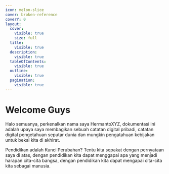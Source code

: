```yaml
---
icon: melon-slice
cover: broken-reference
coverY: 0
layout:
  cover:
    visible: true
    size: full
  title:
    visible: true
  description:
    visible: true
  tableOfContents:
    visible: true
  outline:
    visible: true
  pagination:
    visible: true
---
```


# Welcome Guys

Halo semuanya, perkenalkan nama saya HermantoXYZ, dokumentasi ini adalah upaya saya membagikan sebuah catatan digital pribadi, catatan digital pengetahuan seputar dunia dan mungkin pengatahuan kebijakan untuk bekal kita di akhirat.

Pendidikan adalah Kunci Perubahan?
Tentu kita sepakat dengan pernyataan saya di atas, dengan pendidikan kita dapat menggapai apa yang menjadi harapan cita-cita bangsa, dengan pendidikan kita dapat mengapai cita-cita kita sebagai manusia.



